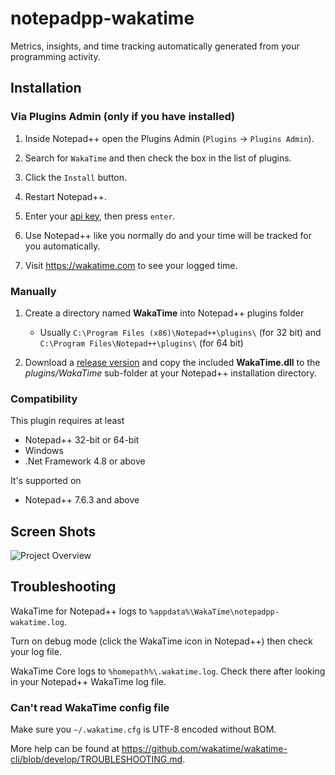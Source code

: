 # notepadpp-wakatime

Metrics, insights, and time tracking automatically generated from your programming activity.

## Installation

### Via Plugins Admin (only if you have installed)

1. Inside Notepad++ open the Plugins Admin (`Plugins` → `Plugins Admin`).

2. Search for `WakaTime` and then check the box in the list of plugins.

3. Click the `Install` button.

4. Restart Notepad++.

5. Enter your [api key](https://wakatime.com/settings#apikey), then press `enter`.

6. Use Notepad++ like you normally do and your time will be tracked for you automatically.

7. Visit <https://wakatime.com> to see your logged time.

### Manually

1. Create a directory named **WakaTime** into Notepad++ plugins folder
    * Usually `C:\Program Files (x86)\Notepad++\plugins\` (for 32 bit) and `C:\Program Files\Notepad++\plugins\` (for 64 bit)

2. Download a [release version][1] and copy the included **WakaTime.dll** to the *plugins/WakaTime* sub-folder at your Notepad++ installation directory.

### Compatibility

This plugin requires at least

* Notepad++ 32-bit or 64-bit
* Windows
* .Net Framework 4.8 or above

It's supported on

* Notepad++ 7.6.3 and above

## Screen Shots

![Project Overview](https://wakatime.com/static/img/ScreenShots/ScreenShot-2014-10-29.png)

## Troubleshooting

WakaTime for Notepad++ logs to `%appdata%\WakaTime\notepadpp-wakatime.log`.

Turn on debug mode (click the WakaTime icon in Notepad++) then check your log file.

WakaTime Core logs to `%homepath%\.wakatime.log`. Check there after looking in your Notepad++ WakaTime log file.

### Can't read WakaTime config file

Make sure you `~/.wakatime.cfg` is UTF-8 encoded without BOM.

More help can be found at <https://github.com/wakatime/wakatime-cli/blob/develop/TROUBLESHOOTING.md>.

  [1]: https://github.com/wakatime/notepadpp-wakatime/releases
